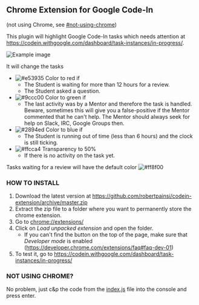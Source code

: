 ## Chrome Extension for Google Code-In
(not using Chrome, see [#not-using-chrome](https://github.com/robertpainsi/codein-extension#not-using-chrome))

This plugin will highlight Google Code-In tasks which needs attention at https://codein.withgoogle.com/dashboard/task-instances/in-progress/.

![Example image](https://raw.githubusercontent.com/robertpainsi/codein-extension/master/example.png)

It will change the tasks

* ![#e53935](https://placehold.it/15/e53935/000000?text=+) Color to red if
  * The Student is waiting for more than 12 hours for a review.
  * The Student asked a question.
* ![#9ccc00](https://placehold.it/15/9ccc00/000000?text=+) Color to green if
  * The last activity was by a Mentor and therefore the task is handled. Beware, sometimes this will give you a false-positive if the Mentor commented that he can't help. The Mentor should always seek for help on Slack, IRC, Google Groups then.
* ![#2894ed](https://placehold.it/15/2894ed/000000?text=+) Color to blue if
  * The Student is running out of time (less than 6 hours) and the clock is still ticking.
* ![#ffcca4](https://placehold.it/15/ffcca4/000000?text=+) Transparency to 50%
  * If there is no activity on the task yet.

Tasks waiting for a review will have the default color ![#ff8f00](https://placehold.it/15/ff8f00/000000?text=+)

### HOW TO INSTALL

1. Download the latest version at https://github.com/robertpainsi/codein-extension/archive/master.zip
2. Extract the zip file to a folder where you want to permanently store the chrome extension.
3. Go to [chrome://extensions/](chrome://extensions/)
4. Click on _Load unpacked extension_ and open the folder.
   * If you can't find the button on the top of the page, make sure that _Developer mode_ is enabled (https://developer.chrome.com/extensions/faq#faq-dev-01)
5. To test it, go to https://codein.withgoogle.com/dashboard/task-instances/in-progress/

### NOT USING CHROME?

No problem, just c&p the code from the [index.js](https://raw.githubusercontent.com/robertpainsi/codein-extension/master/index.js) file into the console and press enter.
